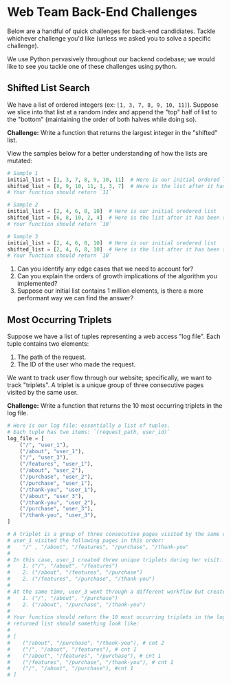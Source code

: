 # Web Team Back-End Challenges

Below are a handful of quick challenges for back-end candidiates. Tackle whichever challenge you'd like (unless we asked you to solve a specific challenge).

We use Python pervasively throughout our backend codebase; we would like to see you tackle one of these challenges using python.

## Shifted List Search

We have a list of ordered integers (ex: `[1, 3, 7, 8, 9, 10, 11]`). Suppose we slice into that list at a random index and append the "top" half of list to the "bottom" (maintaining the order of both halves while doing so).

**Challenge:** Write a function that returns the largest integer in the "shifted" list.

View the samples below for a better understanding of how the lists are mutated:

```python
# Sample 1
initial_list = [1, 3, 7, 8, 9, 10, 11]  # Here is our initial ordered list
shifted_list = [8, 9, 10, 11, 1, 3, 7]  # Here is the list after it has been sliced (at index 3) and shifted
# Your function should return `11`

# Sample 2
initial_list = [2, 4, 6, 8, 10]  # Here is our initial oredered list
shifted_list = [6, 8, 10, 2, 4]  # Here is the list after it has been sliced (at index 2) and shifted
# Your function should return `10`

# Sample 3
initial_list = [2, 4, 6, 8, 10]  # Here is our initial oredered list
shifted_list = [2, 4, 6, 8, 10]  # Here is the list after it has been sliced (at index 0) and shifted
# Your function should return `10`
```

1. Can you identify any edge cases that we need to account for?
2. Can you explain the orders of growth implications of the algorithm you implemented?
3. Suppose our initial list contains 1 million elements, is there a more performant way we can find the answer?


## Most Occurring Triplets

Suppose we have a list of tuples representing a web access "log file". Each tuple contains two elements:

1. The path of the request.
2. The ID of the user who made the request.

We want to track user flow through our website; specifically, we want to track "triplets". A triplet is a unique group of three consecutive pages visited by the same user.

**Challenge:** Write a function that returns the 10 most occurring triplets in the log file.

```python
# Here is our log file; essentially a list of tuples.
# Each tuple has two items: `(request_path, user_id)`
log_file = [
    ("/", "user_1"),
    ("/about", "user_1"),
    ("/", "user_3"),
    ("/features", "user_1"),
    ("/about", "user_2"),
    ("/purchase", "user_2"),
    ("/purchase", "user_1"),
    ("/thank-you", "user_1"),
    ("/about", "user_3"),
    ("/thank-you", "user_2"),
    ("/purchase", "user_3"),
    ("/thank-you", "user_3"),
]

# A triplet is a group of three consecutive pages visited by the same user. For example,
# user_1 visited the following pages in this order:
#    "/" , "/about", "/features", "/purchase", "/thank-you"
#
# In this case, user_1 created three unique triplets during her visit:
#    1. ("/", "/about", "/features")
#    2. ("/about", "/features", "/purchase")
#    2. ("/features", "/purchase", "/thank-you")
#
# At the same time, user_3 went through a different workflow but created two unique triplets during his visit:
#    1. ("/", "/about", "/purchase")
#    2. ("/about", "/purchase", "/thank-you")
#
# Your function should return the 10 most occurring triplets in the log file. Given the log file above, the
# returned list should something look like:
#
# [
#    ("/about", "/purchase", "/thank-you"), # cnt 2
#    ("/", "/about", "/features"), # cnt 1
#    ("/about", "/features", "/purchase"), # cnt 1
#    ("/features", "/purchase", "/thank-you"), # cnt 1
#    ("/", "/about", "/purchase"), #cnt 1
# ]
```


